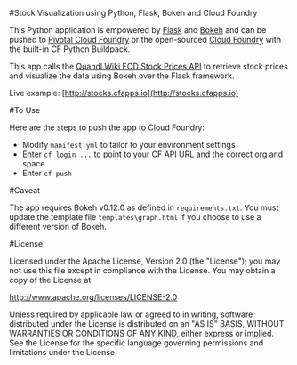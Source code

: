 #Stock Visualization using Python, Flask, Bokeh and Cloud Foundry

This Python application is empowered by [Flask](http://flask.pocoo.org) and [Bokeh](http://bokeh.pydata.org) and can be pushed to [Pivotal Cloud Foundry](http://pivotal.io/platform) or the open-sourced [Cloud Foundry](https://www.cloudfoundry.org) with the built-in CF Python Buildpack.

This app calls the [Quandl Wiki EOD Stock Prices API](http://www.quandl.com) to retrieve stock prices and visualize the data using Bokeh over the Flask framework.

Live example: [http://stocks.cfapps.io](http://stocks.cfapps.io)


#To Use

Here are the steps to push the app to Cloud Foundry:

* Modify `manifest.yml` to tailor to your environment settings
* Enter `cf login ...` to point to your CF API URL and the correct org and space
* Enter `cf push`

#Caveat

The app requires Bokeh v0.12.0 as defined in `requirements.txt`. You must update the template file `templates\graph.html` if you choose to use a different version of Bokeh.


#License

Licensed under the Apache License, Version 2.0 (the "License");
you may not use this file except in compliance with the License.
You may obtain a copy of the License at

<http://www.apache.org/licenses/LICENSE-2.0>

Unless required by applicable law or agreed to in writing, software
distributed under the License is distributed on an "AS IS" BASIS,
WITHOUT WARRANTIES OR CONDITIONS OF ANY KIND, either express or implied.
See the License for the specific language governing permissions and
limitations under the License.
